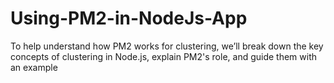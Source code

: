 # Using-PM2-in-NodeJs-App
To help understand how PM2 works for clustering, we’ll break down the key concepts of clustering in Node.js, explain PM2's role, and guide them with an example
